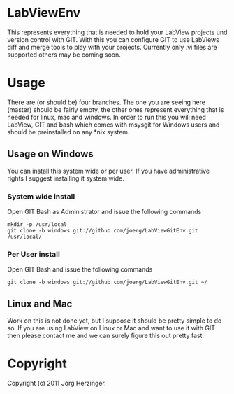 LabViewEnv
==========

This represents everything that is needed to hold your LabView projects und version control with GIT.
With this you can configure GIT to use LabViews diff and merge tools to play with your projects. Currently only .vi files are supported others may be coming soon.

Usage
=====

There are (or should be) four branches. The one you are seeing here (master) should be fairly empty, the other ones represent everything that is needed for linux, mac and windows.
In order to run this you will need LabView, GIT and bash which comes with msysgit for Windows users and should be preinstalled on any *nix system.

Usage on Windows
----------------

You can install this system wide or per user. If you have administrative rights I suggest installing it system wide.

### System wide install

Open GIT Bash as Administrator and issue the following commands

	mkdir -p /usr/local
	git clone -b windows git://github.com/joerg/LabViewGitEnv.git /usr/local/
	
### Per User install

Open GIT Bash and issue the following commands
	
	git clone -b windows git://github.com/joerg/LabViewGitEnv.git ~/

Linux and Mac
-------------

Work on this is not done yet, but I suppose it should be pretty simple to do so. If you are using LabView on Linux or Mac and want to use it with GIT then please contact me and we can surely figure this out pretty fast.


Copyright
=========

Copyright (c) 2011 Jörg Herzinger.
